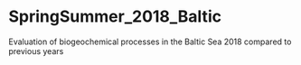 # SpringSummer_2018_Baltic
Evaluation of biogeochemical processes in the Baltic Sea 2018 compared to previous years
